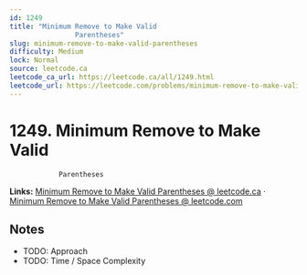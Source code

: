 ```yaml
--- 
id: 1249
title: "Minimum Remove to Make Valid
                Parentheses"
slug: minimum-remove-to-make-valid-parentheses
difficulty: Medium
lock: Normal
source: leetcode.ca
leetcode_ca_url: https://leetcode.ca/all/1249.html
leetcode_url: https://leetcode.com/problems/minimum-remove-to-make-valid-parentheses/
---
```


# 1249. Minimum Remove to Make Valid
                Parentheses

**Links:** [Minimum Remove to Make Valid
                Parentheses @ leetcode.ca](https://leetcode.ca/all/1249.html) · [Minimum Remove to Make Valid
                Parentheses @ leetcode.com](https://leetcode.com/problems/minimum-remove-to-make-valid-parentheses/)

## Notes
- TODO: Approach
- TODO: Time / Space Complexity
